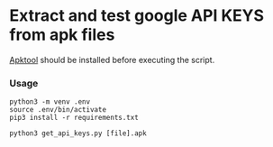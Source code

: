 # Extract and test google API KEYS from apk files

[Apktool](https://apktool.org) should be installed before executing the script.

### Usage

```
python3 -m venv .env
source .env/bin/activate
pip3 install -r requirements.txt

python3 get_api_keys.py [file].apk
```
